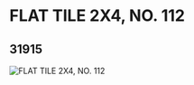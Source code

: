 # FLAT TILE 2X4, NO. 112
## 31915
![FLAT TILE 2X4, NO. 112](https://lc-www-live-s.legocdn.com/media/bricks/5/2/6181557.jpg)